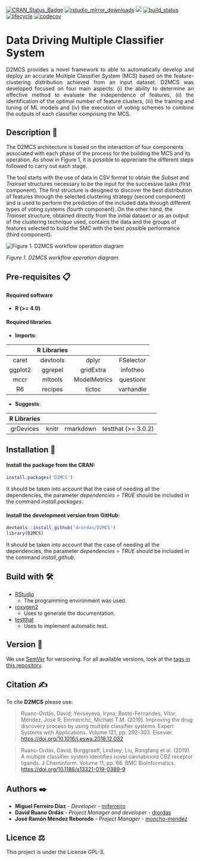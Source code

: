 
[![CRAN\_Status\_Badge](http://www.r-pkg.org/badges/version/D2MCS)](https://cran.r-project.org/package=D2MCS)
[![rstudio\_mirror\_downloads](http://cranlogs.r-pkg.org/badges/D2MCS)](https://github.com/metacran/cranlogs.app)
[![](https://cranlogs.r-pkg.org/badges/grand-total/D2MCS)](https://cran.r-project.org/package=D2MCS)
[![build\_status](https://travis-ci.com/drordas/D2MCS.svg?branch=develop)](https://travis-ci.com/drordas/D2MCS)
[![lifecycle](https://img.shields.io/badge/lifecycle-maturing-blue.svg)](https://www.tidyverse.org/lifecycle/#maturing)
[![codecov](https://codecov.io/gh/drordas/D2MCS/branch/develop/graph/badge.svg)](https://codecov.io/gh/drordas/D2MCS)

# Data Driving Multiple Classifier System

<div style="text-align: justify">

D2MCS provides a novel framework to able to automatically develop and
deploy an accurate Multiple Classifier System (MCS) based on the
feature-clustering distribution achieved from an input dataset. D2MCS
was developed focused on four main aspects: (i) the ability to determine
an effective method to evaluate the independence of features, (ii) the
identification of the optimal number of feature clusters, (iii) the
training and tuning of ML models and (iv) the execution of voting
schemes to combine the outputs of each classifier comprising the MCS.

</div>

## Description 📄

The D2MCS architecture is based on the interaction of four components
associated with each phase of the process for the building the MCS and
its operation. As show in Figure 1, it is possible to appreciate the
different steps followed to carry out each stage.

The tool starts with the use of data in CSV format to obtain the
*Subset* and *Trainset* structures necessary to be the input for the
successive tasks (first component). The first structure is designed to
discover the best distribution of features through the selected
clustering strategy (second component) and is used to perform the
prediction of the included data through different types of voting
systems (fourth component). On the other hand, the *Trainset* structure,
obtained directly from the initial dataset or as an output of the
clustering technique used, contains the data and the groups of features
selected to build the SMC with the best possible performance (third
component).

![Figure 1. D2MCS workflow operation
diagram](additional-material/workflow-operation.png)

*Figure 1. D2MCS workflow operation diagram.*

## Pre-requisites 📋

#### Required software

-   **R (&gt;= 4.0)**

#### Required libraries

-   **Imports**:

|         | R Libraries |              |           |
|:-------:|:-----------:|:------------:|:---------:|
|  caret  |  devtools   |    dplyr     | FSelector |
| ggplot2 |   ggrepel   |  gridExtra   | infotheo  |
|  mccr   |   mltools   | ModelMetrics | questionr |
|   R6    |   recipes   |    tictoc    | varhandle |

-   **Suggests**:

| R Libraries |       |           |                        |
|:-----------:|:-----:|:---------:|:----------------------:|
|  grDevices  | knitr | rmarkdown | testthat (&gt;= 3.0.2) |

## Installation 🔧

#### Install the package from the CRAN:

``` r
install.packages('D2MCS')
```

It should be taken into account that the case of needing all the
dependencies, the parameter *dependencies = TRUE* should be included in
the command *install.packages*.

#### Install the development version from GitHub:

``` r
devtools::install_github('drordas/D2MCS')
library(D2MCS)
```

It should be taken into account that the case of needing all the
dependencies, the parameter *dependencies = TRUE* should be included in
the command *install\_github*.

## Build with 🛠️

-   [RStudio](https://www.rstudio.com/)
    -   The programming environment was used.
-   [roxygen2](https://CRAN.R-project.org/package=roxygen2)
    -   Uses to generate the documentation.
-   [testthat](https://CRAN.R-project.org/package=testthat)
    -   Uses to implement automatic test.

## Version 📌

We use [SemVer](http://semver.org/) for versioning. For all available
versions, look at the [tags in this
repository](https://github.com/drordas/D2MCS/tags).

## Citation ✍

To cite **D2MCS** please use:

> Ruano-Ordás, David; Yevseyeva, Iryna; Basto-Fernandes, Vitor; Méndez,
> José R; Emmerichc, Michael T.M. (2019). Improving the drug discovery
> process by using multiple classifier systems. Expert Systems with
> Applications. Volume 121, pp. 292-303. Elsevier.
> <https://doi.org/10.1016/j.eswa.2018.12.032>

> Ruano-Ordás, David; Burggraaff, Lindsey; Liu, Rongfang et al. (2019).
> A multiple classifier system identifies novel cannabinoid CB2 receptor
> ligands. J Cheminform. Volume 11, pp. 66. BMC BioInformatics.
> <https://doi.org/10.1186/s13321-019-0389-9>

## Authors ✒️

-   **Miguel Ferreiro Díaz** - *Developer* -
    [miferreiro](https://github.com/miferreiro)
-   **David Ruano Ordás** - *Project Manager and developer* -
    [drordas](https://github.com/drordas)
-   **José Ramón Méndez Reboredo** - *Project Manager* -
    [moncho-mendez](https://github.com/moncho-mendez)

## Licence ⚖

This project is under the License GPL-3.
